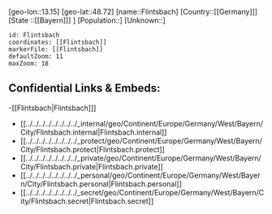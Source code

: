 ﻿---
location: [48.72,13.15]
mapzoom: [7,12] 
mapmarker: city 
type: City
tags:
- geo/City


SpocWebEntityId: 30190
isDeleted: false
confidential: public

---
[geo-lon::13.15]
[geo-lat::48.72]
[name::Flintsbach]
[Country::[[Germany]]]
[State ::[[Bayern]]] ]
[Population::]
[Unknown::]


```leaflet
id: Flintsbach
coordinates: [[Flintsbach]]
markerFile: [[Flintsbach]]
defaultZoom: 11 
maxZoom: 18
```


## Confidential Links & Embeds: 
-[[Flintsbach|Flintsbach]]] 
- [[../../../../../../../../_internal/geo/Continent/Europe/Germany/West/Bayern/City/Flintsbach.internal|Flintsbach.internal]] 
- [[../../../../../../../../_protect/geo/Continent/Europe/Germany/West/Bayern/City/Flintsbach.protect|Flintsbach.protect]] 
- [[../../../../../../../../_private/geo/Continent/Europe/Germany/West/Bayern/City/Flintsbach.private|Flintsbach.private]] 
- [[../../../../../../../../_personal/geo/Continent/Europe/Germany/West/Bayern/City/Flintsbach.personal|Flintsbach.personal]] 
- [[../../../../../../../../_secret/geo/Continent/Europe/Germany/West/Bayern/City/Flintsbach.secret|Flintsbach.secret]] 
